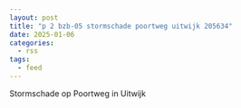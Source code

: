 ```yaml
---
layout: post
title: "p 2 bzb-05 stormschade poortweg uitwijk 205634"
date: 2025-01-06
categories: 
  - rss
tags: 
  - feed
---
```


Stormschade op Poortweg in Uitwijk
